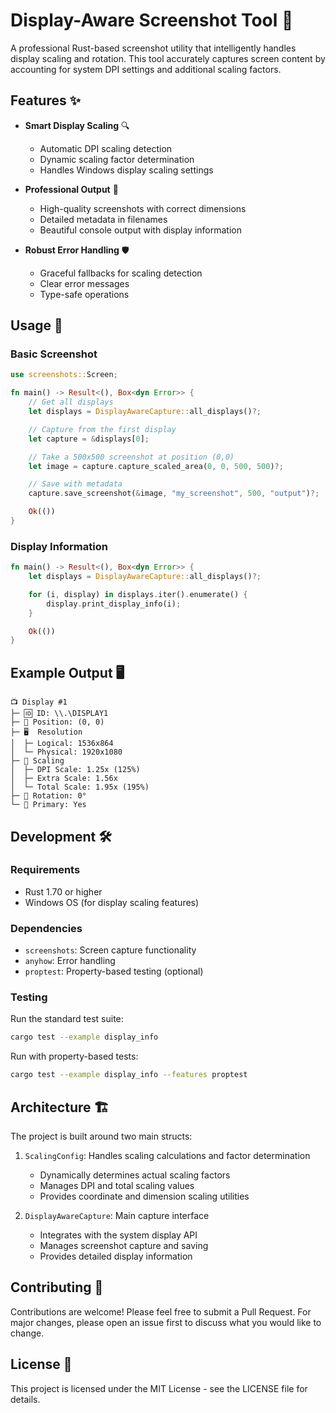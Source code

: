 # Display-Aware Screenshot Tool 📸

A professional Rust-based screenshot utility that intelligently handles display scaling and rotation. This tool accurately captures screen content by accounting for system DPI settings and additional scaling factors.

## Features ✨

- **Smart Display Scaling** 🔍

  - Automatic DPI scaling detection
  - Dynamic scaling factor determination
  - Handles Windows display scaling settings

- **Professional Output** 💼

  - High-quality screenshots with correct dimensions
  - Detailed metadata in filenames
  - Beautiful console output with display information

- **Robust Error Handling** 🛡️
  - Graceful fallbacks for scaling detection
  - Clear error messages
  - Type-safe operations

## Usage 🚀

### Basic Screenshot

```rust
use screenshots::Screen;

fn main() -> Result<(), Box<dyn Error>> {
    // Get all displays
    let displays = DisplayAwareCapture::all_displays()?;

    // Capture from the first display
    let capture = &displays[0];

    // Take a 500x500 screenshot at position (0,0)
    let image = capture.capture_scaled_area(0, 0, 500, 500)?;

    // Save with metadata
    capture.save_screenshot(&image, "my_screenshot", 500, "output")?;

    Ok(())
}
```

### Display Information

```rust
fn main() -> Result<(), Box<dyn Error>> {
    let displays = DisplayAwareCapture::all_displays()?;

    for (i, display) in displays.iter().enumerate() {
        display.print_display_info(i);
    }

    Ok(())
}
```

## Example Output 🖥️

```
📺 Display #1
├─ 🆔 ID: \\.\DISPLAY1
├─ 📍 Position: (0, 0)
├─ 🖥️  Resolution
│  ├─ Logical: 1536x864
│  └─ Physical: 1920x1080
├─ 📏 Scaling
│  ├─ DPI Scale: 1.25x (125%)
│  ├─ Extra Scale: 1.56x
│  └─ Total Scale: 1.95x (195%)
├─ 🔄 Rotation: 0°
└─ 🎯 Primary: Yes
```

## Development 🛠️

### Requirements

- Rust 1.70 or higher
- Windows OS (for display scaling features)

### Dependencies

- `screenshots`: Screen capture functionality
- `anyhow`: Error handling
- `proptest`: Property-based testing (optional)

### Testing

Run the standard test suite:

```bash
cargo test --example display_info
```

Run with property-based tests:

```bash
cargo test --example display_info --features proptest
```

## Architecture 🏗️

The project is built around two main structs:

1. `ScalingConfig`: Handles scaling calculations and factor determination

   - Dynamically determines actual scaling factors
   - Manages DPI and total scaling values
   - Provides coordinate and dimension scaling utilities

2. `DisplayAwareCapture`: Main capture interface
   - Integrates with the system display API
   - Manages screenshot capture and saving
   - Provides detailed display information

## Contributing 🤝

Contributions are welcome! Please feel free to submit a Pull Request. For major changes, please open an issue first to discuss what you would like to change.

## License 📄

This project is licensed under the MIT License - see the LICENSE file for details.
